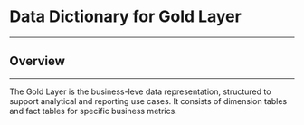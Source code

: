 # Data Dictionary for Gold Layer

---

## Overview
---
The Gold Layer is the business-leve data representation, structured to support analytical and reporting use cases. It consists of dimension tables and fact tables for specific business metrics.
